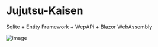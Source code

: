 # Jujutsu-Kaisen
Sqlite + Entity Framework + WepAPi + Blazor WebAssembly

![image](https://github.com/theerudito/Jujutsu-Kaisen/assets/81595290/4e6214fd-588c-4d2d-ac99-55f9c4fe63f9)

